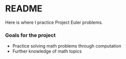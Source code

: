 # README
Here is where I practice Project Euler problems.

### Goals for the project
- Practice solving math problems through computation
- Further knowledge of math topics
